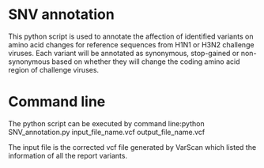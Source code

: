# SNV annotation

This python script is used to annotate the affection of identified variants on amino acid changes for reference sequences from H1N1 or H3N2 challenge viruses. 
Each variant will be annotated as synonymous, stop-gained or non-synonymous based on whether they will change the coding amino acid region of challenge viruses.   

# Command line
The python script can be executed by command line:python SNV_annotation.py input_file_name.vcf output_file_name.vcf

The input file is the corrected vcf file generated by VarScan which listed the information of all the report variants. 
